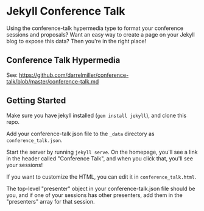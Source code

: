 # Jekyll Conference Talk

Using the conference-talk hypermedia type to format your conference sessions and proposals? Want an easy way to create a page on your Jekyll blog to expose this data? Then you're in the right place! 

## Conference Talk Hypermedia

See: https://github.com/darrelmiller/conference-talk/blob/master/conference-talk.md

## Getting Started

Make sure you have jekyll installed (`gem install jekyll`), and clone this repo.

Add your conference-talk json file to the `_data` directory as `conference_talk.json`. 

Start the server by running `jekyll serve`. On the homepage, you'll see a link in the header called "Conference Talk", and when you click that, you'll see your sessions!

If you want to customize the HTML, you can edit it in `conference_talk.html`.

The top-level "presenter" object in your conference-talk.json file should be you, and if one of your sessions has other presenters, add them in the "presenters" array for that session.